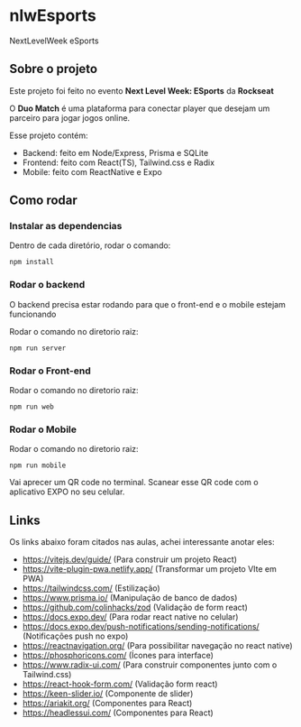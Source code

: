 # nlwEsports
NextLevelWeek eSports

## Sobre o projeto

Este projeto foi feito no evento **Next Level Week: ESports** da **Rockseat**

O **Duo Match** é uma plataforma para conectar player que desejam um parceiro para jogar jogos online.

Esse projeto contém:

- Backend: feito em Node/Express, Prisma e SQLite
- Frontend: feito com React(TS), Tailwind.css e Radix
- Mobile: feito com ReactNative e Expo

## Como rodar

### Instalar as dependencias

Dentro de cada diretório, rodar o comando: 
```
npm install
```

### Rodar o backend

O backend precisa estar rodando para que o front-end e o mobile estejam funcionando

Rodar o comando no diretorio raiz:
```
npm run server
```
### Rodar o Front-end
 

Rodar o comando no diretorio raiz:
```
npm run web
```

### Rodar o Mobile


Rodar o comando no diretorio raiz:
```
npm run mobile
```
Vai aprecer um QR code no terminal. Scanear esse QR code com o aplicativo EXPO no seu celular.

## Links

Os links abaixo foram citados nas aulas, achei interessante anotar eles:


 - https://vitejs.dev/guide/ (Para construir um projeto React)
 - https://vite-plugin-pwa.netlify.app/ (Transformar um projeto VIte em PWA)
 - https://tailwindcss.com/ (Estilização)
 - https://www.prisma.io/ (Manipulação de banco de dados)
 - https://github.com/colinhacks/zod (Validação de form react)
 - https://docs.expo.dev/ (Para rodar react native no celular)
 - https://docs.expo.dev/push-notifications/sending-notifications/ (Notificações push no expo)
 - https://reactnavigation.org/ (Para possibilitar navegação no react native)
 - https://phosphoricons.com/ (Ícones para interface)
 - https://www.radix-ui.com/ (Para construir componentes junto com o Tailwind.css)
 - https://react-hook-form.com/ (Validação form react)
 - https://keen-slider.io/ (Componente de slider)
 - https://ariakit.org/ (Componentes para React)
 - https://headlessui.com/ (Componentes para React)